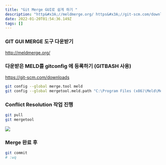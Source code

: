 ```yaml
---
title: "Git Merge GUI로 쉽게 하기 "
description: "http&#x3A;//meldmerge.org/ https&#x3A;//git-scm.com/downloads"
date: 2022-01-20T01:54:36.149Z
tags: []
---
```

### GIT GUI MERGE 도구 다운받기 
http://meldmerge.org/ 

### 다운받은 MELD를 gitconfig 에 등록하기 (GITBASH 사용) 
https://git-scm.com/downloads

```bash
git config --global merge.tool meld
git config --global mergetool.meld.path "C:\Program Files (x86)\Meld\Meld.exe" <- MELD 다운 경로
```

### Conflict Resolution 작업 진행
```bash
git pull
git mergetool
```
![](/images/43f2894c-2696-47f0-ab67-10506fff96f1-image.png)

### Merge 완료 후 
```bash
git commit
# :wq
```